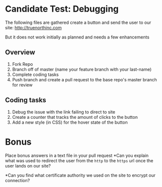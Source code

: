 # Candidate Test: Debugging
The following files are gathered create a button and send the user to our site: http://truenorthinc.com

But it does not work initially as planned and needs a few enhancements

## Overview
1. Fork Repo
2. Branch off of master (name your feature branch with your last-name)
2. Complete coding tasks
3. Push branch and create a pull request to the base repo's master branch for review

## Coding tasks
1. Debug the issue with the link failing to direct to site
2. Create a counter that tracks the amount of clicks to the button
3. Add a new style (in CSS) for the hover state of the button

# Bonus
Place bonus answers in a text file in your pull request
*Can you explain what was used to redirect the user from the `http` to the `https` url once the user lands on our site?

*Can you find what certificate authority we used on the site to encrypt our connection?
